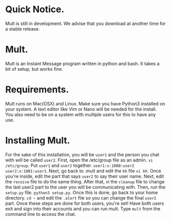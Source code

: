 # Quick Notice.
Mult is still in development. We advise that you download at another time
for a stable release.

# Mult.    
Mult is an Instant Message program written in python and bash. It
takes a bit of setup, but works fine.                                          

# Requirements.
Mult runs on Mac(OSX) and Linux. Make sure you have Python3 installed
on your system. A text editor like Vim or Nano will be needed for the install.
You also need to be on a system with multiple users for this to have any
use.

# Installing Mult.
For the sake of this
installation, you will be `user1` and the person you chat with will 
be called `user2`. First, open the /etc/group file as an admin. `vi /etc/group`. Put `user1` and `user2` together. `user1:x:1000:user2` `user2:x:1001:user1`.
Next, go back to .mult and edit the `bh` file `vi bh`. Once you're 
inside, edit the part that says `user2` to say their user name. 
Next, edit the `receive` file to do the same thing. After that, 
vi the `cleanup` file to change the last user2 part to the user you 
will be communicating with. Then, run the `setup.py` file. `python3 setup.py`. 
Once this is done, go back to your home directory. `cd ~` and edit the `.alert` 
file so you can change the final `user2` part. Once these steps are done for both users, you're set! 
Have both users exit and sign into their accounts and you can run mult.
Type `mult` from the command line to access the chat.
